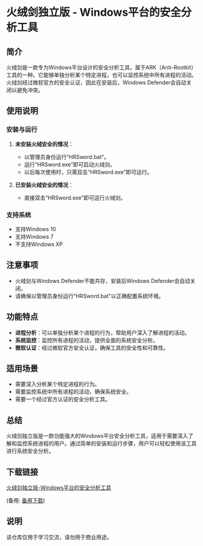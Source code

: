 # 火绒剑独立版 - Windows平台的安全分析工具

## 简介

火绒剑是一款专为Windows平台设计的安全分析工具，属于ARK（Anti-Rootkit）工具的一种。它能够单独分析某个特定进程，也可以监控系统中所有进程的活动。火绒剑经过微软官方的安全认证，因此在安装后，Windows Defender会自动关闭以避免冲突。

## 使用说明

### 安装与运行

1. **未安装火绒安全的情况**：
   - 以管理员身份运行“HRSword.bat”。
   - 运行“HRSword.exe”即可启动火绒剑。
   - 以后每次使用时，只需双击“HRSword.exe”即可运行。

2. **已安装火绒安全的情况**：
   - 直接双击“HRSword.exe”即可运行火绒剑。

### 支持系统

- 支持Windows 10
- 支持Windows 7
- 不支持Windows XP

## 注意事项

- 火绒剑与Windows Defender不能共存，安装后Windows Defender会自动关闭。
- 请确保以管理员身份运行“HRSword.bat”以正确配置系统环境。

## 功能特点

- **进程分析**：可以单独分析某个进程的行为，帮助用户深入了解进程的活动。
- **系统监控**：监控所有进程的活动，提供全面的系统安全分析。
- **微软认证**：经过微软官方安全认证，确保工具的安全性和可靠性。

## 适用场景

- 需要深入分析某个特定进程的行为。
- 需要监控系统中所有进程的活动，确保系统安全。
- 需要一个经过官方认证的安全分析工具。

## 总结

火绒剑独立版是一款功能强大的Windows平台安全分析工具，适用于需要深入了解和监控系统进程的用户。通过简单的安装和运行步骤，用户可以轻松使用该工具进行系统安全分析。

## 下载链接
[火绒剑独立版-Windows平台的安全分析工具](https://pan.quark.cn/s/9fa8ef2e8792) 

(备用: [备用下载](https://pan.baidu.com/s/1QQioVAyD5zRZkdSuyKKjBw?pwd=1234))

## 说明

该仓库仅用于学习交流，请勿用于商业用途。
